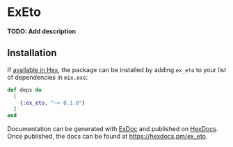# ExEto

**TODO: Add description**

## Installation

If [available in Hex](https://hex.pm/docs/publish), the package can be installed
by adding `ex_eto` to your list of dependencies in `mix.exs`:

```elixir
def deps do
  [
    {:ex_eto, "~> 0.1.0"}
  ]
end
```

Documentation can be generated with [ExDoc](https://github.com/elixir-lang/ex_doc)
and published on [HexDocs](https://hexdocs.pm). Once published, the docs can
be found at <https://hexdocs.pm/ex_eto>.

